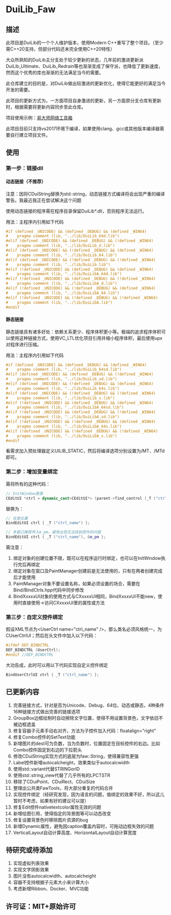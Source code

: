 ﻿# **DuiLib_Faw**

## 描述

此项目是DuiLib的一个个人维护版本，使用Modern C++重写了整个项目。（至少需C++20支持，但部分代码还未完全使用C++20特性）

大众所熟知的DuiLib主分支处于较少更新的状态，几年前的激进更新派DuiLib_Ultimate、DuiLib_Redrain等也渐渐变成了保守派，也降低了更新速度，然而这个优秀的库也渐渐的无法满足当今的需要。

此仓库建立的目的是，对DuiLib做出较激进的更新优化，使得它能更好的满足当今开发的需要。

此项目的更新方式为，一方面项目自身激进的更新，另一方面原分支仓库有更新时，根据需要将更新内容同步至此仓库。

项目使用示例：[易大师网络工具箱](https://github.com/fawdlstty/NetToolbox)

此项目目前只支持vs2017环境下编译，如果使用clang、gcc或其他版本编译器需要自行建立项目文件。

## 使用

### 第一步：链接dll

#### 动态链接（不推荐）

注意：因将CDuiString替换为std::string，动态链接方式编译将会出现严重的编译警告。我最近我正在尝试解决这个问题

使用动态链接的程序需在程序目录保留DuiLib*.dll，否则程序无法运行。

用法：主程序内引用如下代码

```C++
#if (defined _UNICODE) && (defined _DEBUG) && (defined _WIN64)
#    pragma comment (lib, "../lib/DuiLib_64d.lib")
#elif (defined _UNICODE) && (defined _DEBUG) && (!defined _WIN64)
#    pragma comment (lib, "../lib/DuiLib_d.lib")
#elif (defined _UNICODE) && (!defined _DEBUG) && (defined _WIN64)
#    pragma comment (lib, "../lib/DuiLib_64.lib")
#elif (defined _UNICODE) && (!defined _DEBUG) && (!defined _WIN64)
#    pragma comment (lib, "../lib/DuiLib.lib")
#elif (!defined _UNICODE) && (defined _DEBUG) && (defined _WIN64)
#    pragma comment (lib, "../lib/DuiLibA_64d.lib")
#elif (!defined _UNICODE) && (defined _DEBUG) && (!defined _WIN64)
#    pragma comment (lib, "../lib/DuiLibA_d.lib")
#elif (!defined _UNICODE) && (!defined _DEBUG) && (defined _WIN64)
#    pragma comment (lib, "../lib/DuiLibA_64.lib")
#elif (!defined _UNICODE) && (!defined _DEBUG) && (!defined _WIN64)
#    pragma comment (lib, "../lib/DuiLibA.lib")
#endif
```

#### 静态链接

静态链接具有诸多好处：依赖关系更少、程序体积更小等。极端的追求程序体积可以使用这种链接方式，使用VC_LTL优化项目引用并缩小程序体积，最后使用upx对程序进行压缩。

用法：主程序内引用如下代码

```C++
#if (defined _UNICODE) && (defined _DEBUG) && (defined _WIN64)
#    pragma comment (lib, "../lib/DuiLib_64sd.lib")
#elif (defined _UNICODE) && (defined _DEBUG) && (!defined _WIN64)
#    pragma comment (lib, "../lib/DuiLib_sd.lib")
#elif (defined _UNICODE) && (!defined _DEBUG) && (defined _WIN64)
#    pragma comment (lib, "../lib/DuiLib_64s.lib")
#elif (defined _UNICODE) && (!defined _DEBUG) && (!defined _WIN64)
#    pragma comment (lib, "../lib/DuiLib_s.lib")
#elif (!defined _UNICODE) && (defined _DEBUG) && (defined _WIN64)
#    pragma comment (lib, "../lib/DuiLibA_64sd.lib")
#elif (!defined _UNICODE) && (defined _DEBUG) && (!defined _WIN64)
#    pragma comment (lib, "../lib/DuiLibA_sd.lib")
#elif (!defined _UNICODE) && (!defined _DEBUG) && (defined _WIN64)
#    pragma comment (lib, "../lib/DuiLibA_64s.lib")
#elif (!defined _UNICODE) && (!defined _DEBUG) && (!defined _WIN64)
#    pragma comment (lib, "../lib/DuiLibA_s.lib")
#endif
```

看需求加入预处理器定义UILIB_STATIC，然后将编译选项分别设置为/MT、/MTd即可。

### 第二步：增加变量绑定

需将所有的这种代码：

```cpp
// InitWindow里面
CEditUI *ctrl = dynamic_cast<CEditUI*> (parent->find_control (_T ("ctrl_name")));
```

替换为：

```cpp
// 任意位置
BindEditUI ctrl { _T ("ctrl_name") };

// 多窗口推荐传入m_pm，避免出现无法找到控件的问题
BindEditUI ctrl { _T ("ctrl_name"), &m_pm };
```

需注意：

1. 绑定对象的创建位置不限，既可以在程序运行时绑定，也可以在InitWindow执行完后再绑定
2. 绑定对象在窗口及PaintManager创建前是无法使用的，只有在两者创建完成后才能使用
3. PaintManager对象不要设置名称，如果必须设置的场合，需要在Bind/BindCtrls.hpp代码中同步修改
4. BindXxxxxUI对象的使用方式与CXxxxxUI相同，BindXxxxxUI不能new，使用时直接使用->访问CXxxxxUI里的属性或方法

### 第三步：自定义控件绑定

假设XML节点为&lt;UserCtrl name="ctrl_name" /&gt;，那么类名必须风格统一，为CUserCtrlUI；然后在头文件中加入以下代码：

```cpp
#ifdef DEF_BINDCTRL
DEF_BINDCTRL (UserCtrl);
#endif //DEF_BINDCTRL
```

大功告成，此时可以用以下代码实现自定义控件绑定

```cpp
BindUserCtrlUI ctrl { _T ("ctrl_name") };
```

## 已更新内容

1. 完善链接方式，针对是否为Unicode、Debug、64位、动态或静态，4种条件16种链接方式做出完善的链接选项
2. GroupBox边框绘制时自动擦除文字位置，使得不用设置背景色，文字依旧不被边框遮盖
3. 修复容器子元素手动右对齐，方法为子控件加入代码：floatalign="right"
4. 修复Combo控件的SetText功能
5. 新增图片的dest可为负数，当为负数时，位置固定在目标控件的右边。比如Combo控件固定到右边的下拉箭头
6. 修改CDuiString实现方式的底层为faw::String，使得兼容性更强
7. Label控件新增autocalcheight，效果类似于autocalcwidth
8. 使用std::variant代替STRINGorID
9. 使用std::string_view代替了几乎所有的LPCTSTR
10. 移除了CDuiPoint、CDuiRect、CDuiSize
11. 整理出公共类FawTools，将大部分重复的代码合并
12. 实现控件绑定（经研究发现，因为语言的问题，值绑定的效果不好，所以这儿暂时不考虑，如果有好的建议可以提）
13. 修复Edit控件nativetextcolor属性无效的问题
14. 新增绘图引用，使得指定的背景图等可以动态改变
15. 修复设置背景色时移除图片资源的bug
16. 新增Dynamic属性，避免因caption覆盖内容时，可拖动边框失效的问题
17. VerticalLayout自动计算高度、HorizontalLayout自动计算宽度

## 待研究或待添加

1. 实现虚拟列表效果
2. 实现文字阴影效果
3. 图片没有autocalcwidth、autocalcheight
4. 容器不支持根据子元素大小来计算大小
5. 考虑新增Ribbon、Docker、MVC功能

## 许可证：MIT+原始许可
